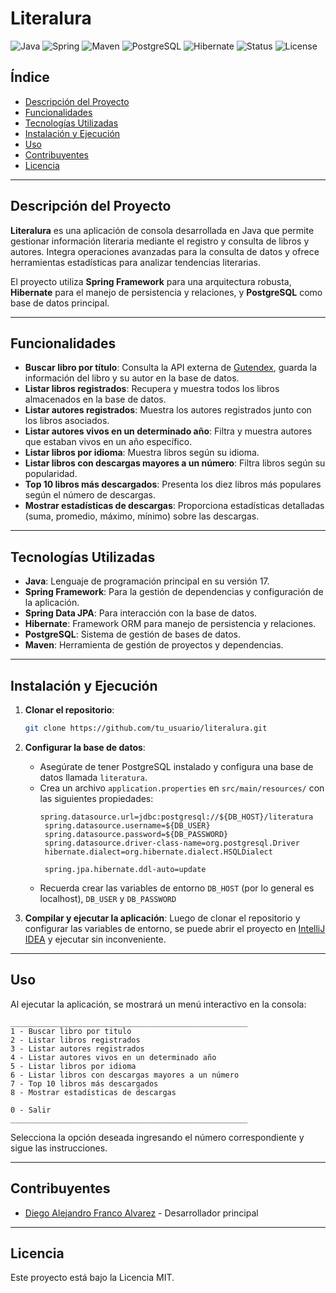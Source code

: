 # Literalura

![Java](https://img.shields.io/badge/Java%2017-ED8B00?style=for-the-badge&logo=java&logoColor=white)
![Spring](https://img.shields.io/badge/Spring-6DB33F?style=for-the-badge&logo=spring&logoColor=white)
![Maven](https://img.shields.io/badge/Maven-C71A36?style=for-the-badge&logo=apache-maven&logoColor=white)
![PostgreSQL](https://img.shields.io/badge/PostgreSQL-316192?style=for-the-badge&logo=postgresql&logoColor=white)
![Hibernate](https://img.shields.io/badge/Hibernate-59666C?style=for-the-badge&logo=hibernate&logoColor=white)
![Status](https://img.shields.io/badge/Status-En%20Desarrollo-yellow?style=for-the-badge)
![License](https://img.shields.io/badge/License-MIT-blue?style=for-the-badge)

## Índice

- [Descripción del Proyecto](#descripción-del-proyecto)
- [Funcionalidades](#funcionalidades)
- [Tecnologías Utilizadas](#tecnologías-utilizadas)
- [Instalación y Ejecución](#instalación-y-ejecución)
- [Uso](#uso)
- [Contribuyentes](#contribuyentes)
- [Licencia](#licencia)

---

## Descripción del Proyecto

**Literalura** es una aplicación de consola desarrollada en Java que permite gestionar información literaria mediante el registro y consulta de libros y autores. Integra operaciones avanzadas para la consulta de datos y ofrece herramientas estadísticas para analizar tendencias literarias.

El proyecto utiliza **Spring Framework** para una arquitectura robusta, **Hibernate** para el manejo de persistencia y relaciones, y **PostgreSQL** como base de datos principal.

---

## Funcionalidades

- **Buscar libro por título**: Consulta la API externa de [Gutendex](https://gutendex.com/), guarda la información del libro y su autor en la base de datos.
- **Listar libros registrados**: Recupera y muestra todos los libros almacenados en la base de datos.
- **Listar autores registrados**: Muestra los autores registrados junto con los libros asociados.
- **Listar autores vivos en un determinado año**: Filtra y muestra autores que estaban vivos en un año específico.
- **Listar libros por idioma**: Muestra libros según su idioma.
- **Listar libros con descargas mayores a un número**: Filtra libros según su popularidad.
- **Top 10 libros más descargados**: Presenta los diez libros más populares según el número de descargas.
- **Mostrar estadísticas de descargas**: Proporciona estadísticas detalladas (suma, promedio, máximo, mínimo) sobre las descargas.

---

## Tecnologías Utilizadas

- **Java**: Lenguaje de programación principal en su versión 17.
- **Spring Framework**: Para la gestión de dependencias y configuración de la aplicación.
- **Spring Data JPA**: Para interacción con la base de datos.
- **Hibernate**: Framework ORM para manejo de persistencia y relaciones.
- **PostgreSQL**: Sistema de gestión de bases de datos.
- **Maven**: Herramienta de gestión de proyectos y dependencias.

---

## Instalación y Ejecución

1. **Clonar el repositorio**:
   ```bash
   git clone https://github.com/tu_usuario/literalura.git
   ```

2. **Configurar la base de datos**:
   - Asegúrate de tener PostgreSQL instalado y configura una base de datos llamada `literatura`.
   - Crea un archivo `application.properties` en `src/main/resources/` con las siguientes propiedades:
     ```properties
     spring.datasource.url=jdbc:postgresql://${DB_HOST}/literatura
      spring.datasource.username=${DB_USER}
      spring.datasource.password=${DB_PASSWORD}
      spring.datasource.driver-class-name=org.postgresql.Driver
      hibernate.dialect=org.hibernate.dialect.HSQLDialect

      spring.jpa.hibernate.ddl-auto=update
     ```
   - Recuerda crear las variables de entorno `DB_HOST` (por lo general es localhost), `DB_USER` y `DB_PASSWORD`
3. **Compilar y ejecutar la aplicación**:
  Luego de clonar el repositorio y configurar las variables de entorno, se puede abrir el proyecto en [IntelliJ IDEA](https://www.jetbrains.com/idea/) y ejecutar sin inconveniente.

---

## Uso

Al ejecutar la aplicación, se mostrará un menú interactivo en la consola:

```
_____________________________________________________
1 - Buscar libro por titulo
2 - Listar libros registrados
3 - Listar autores registrados
4 - Listar autores vivos en un determinado año
5 - Listar libros por idioma
6 - Listar libros con descargas mayores a un número
7 - Top 10 libros más descargados
8 - Mostrar estadísticas de descargas

0 - Salir
_____________________________________________________
```

Selecciona la opción deseada ingresando el número correspondiente y sigue las instrucciones.

---

## Contribuyentes

- [Diego Alejandro Franco Alvarez](https://www.linkedin.com/in/diego-alejandro-franco-alvarez/) - Desarrollador principal

---

## Licencia

Este proyecto está bajo la Licencia MIT.
